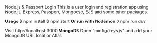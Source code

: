 Node.js & Passport Login
This is a user login and registration app using Node.js, Express, Passport, Mongoose, EJS and some other packages.

**Usage**
$ npm install
$ npm start
**Or run with Nodemon**
$ npm run dev

Visit http://localhost:3000
**MongoDB**
Open "config/keys.js" and add your MongoDB URI, local or Atlas
